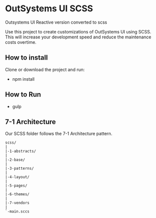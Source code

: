 # OutSystems UI SCSS

Outsystems UI Reactive version converted to scss

Use this project to create customizations of OutSystems UI using SCSS.
This will increase your development speed and reduce the maintenance costs overtime.

## How to install

Clone or download the project and run:

- npm install

## How to Run

- gulp

## 7-1 Architecture

Our SCSS folder follows the 7-1 Architecture pattern.

    scss/
    |
    |-1-abstracts/
    |
    |-2-base/
    |
    |-3-patterns/
    |
    |-4-layout/
    |
    |-5-pages/
    |
    |-6-themes/
    |
    |-7-vendors
    |
    `-main.sccs
